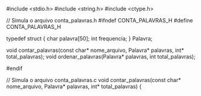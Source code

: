 #include <stdio.h>
#include <string.h>
#include <ctype.h>

// Simula o arquivo conta_palavras.h
#ifndef CONTA_PALAVRAS_H
#define CONTA_PALAVRAS_H

typedef struct {
    char palavra[50];
    int frequencia;
} Palavra;

void contar_palavras(const char* nome_arquivo, Palavra* palavras, int* total_palavras);
void ordenar_palavras(Palavra* palavras, int total_palavras);

#endif

// Simula o arquivo conta_palavras.c
void contar_palavras(const char* nome_arquivo, Palavra* palavras, int* total_palavras) {
   
